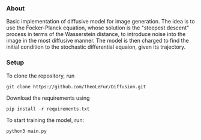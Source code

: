 <h3>About</h3>

Basic implementation of diffusive model for image generation. The idea is to use the Focker-Planck equation, whose solution is the "steepest descent" process in terms of the Wasserstein distance, to introduce noise into the image in the most diffusive manner. The model is then charged to find the initial condition to the stochastic differential equaion, given its trajectory. 

<h3>Setup</h3>
To clone the repository, run

```
git clone https://github.com/TheoLeFur/Diffusion.git
```

Download the requirements using

```
pip install -r requirements.txt
```

To start training the model, run:

```
python3 main.py
```

